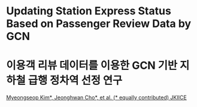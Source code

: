 # Updating Station Express Status Based on Passenger Review Data by GCN
# 이용객 리뷰 데이터를 이용한 GCN 기반 지하철 급행 정차역 선정 연구


[Myeongseop Kim*, Jeonghwan Cho*, et al. (* equally contributed) JKIICE](https://www.kci.go.kr/kciportal/ci/sereArticleSearch/ciSereArtiView.kci?sereArticleSearchBean.artiId=ART003131873)
